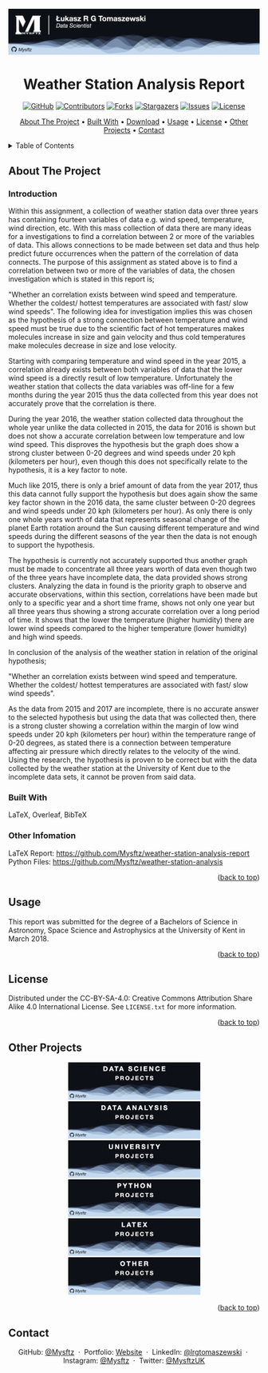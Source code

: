 <a name="readme-top"></a>
<div align="center">

[![alt text](https://github.com/Mysftz/Mysftz/blob/main/assets/READMEHeader.jpeg?raw=true)](https://github.com/Mysftz)
# Weather Station Analysis Report
[![GitHub][GitHub-shield]](https://github.com/Mysftz/weather-station-analysis-report)
[![Contributors][contributors-shield]](https://github.com/Mysftz/weather-station-analysis-report/graphs/contributors)
[![Forks][forks-shield]](https://github.com/Mysftz/weather-station-analysis-report/network/members)
[![Stargazers][stars-shield]](https://github.com/Mysftz/weather-station-analysis-report/stargazers)
[![Issues][issues-shield]](https://github.com/Mysftz/weather-station-analysis-report/issues)
[![License][license-shield]](https://github.com/Mysftz/weather-station-analysis-report/blob/main/LICENSE.txt)
</div>

<p align="center">
  <a href="#about-the-project">About The Project</a> •
  <a href="#built-with">Built With</a> •
  <a href="https://github.com/Mysftz/weather-station-analysis-report/archive/refs/heads/main.zip">Download</a> • 
  <a href="#usage">Usage</a> •
  <a href="#license">License</a> •
  <a href="#other-projects">Other Projects</a> •
  <a href="#contact">Contact</a>
</p>

<!-- TABLE OF CONTENTS -->
<details>
  <summary>Table of Contents</summary>
  <ol>
    <li>
      <a href="#about-the-project">About The Project</a>
      <ul>
        <li><a href="#introduction">Infomation</a></li>
        <li><a href="#built-with">Built With</a></li>
        <li><a href="#other-infomation">Other Infomation</a></li>
      </ul>
    </li>
    <li><a href="#usage">Usage</a></li>
    <li><a href="#license">License</a></li>
    <li><a href="#other-projects">Other Projects</a></li>
    <li><a href="#contact">Contact</a></li>
  </ol>
</details>

<!-- ABOUT THE PROJECT -->
## About The Project
### Introduction

Within this assignment, a collection of weather station data over three years has containing fourteen variables of data e.g. wind speed, temperature, wind direction, etc. With this mass collection of data there are many ideas for a investigations to find a correlation between 2 or more of the variables of data. This allows connections to be made between set data and thus help predict future occurrences when the pattern of the correlation of data connects. The purpose of this assignment as stated above is to find a correlation between two or more of the variables of data, the chosen investigation which is stated in this report is;

"Whether an correlation exists between wind speed and temperature. Whether the coldest/ hottest temperatures are associated with fast/ slow wind speeds". The following idea for investigation implies this was chosen as the hypothesis of a strong connection between temperature and wind speed must be true due to the scientific fact of hot temperatures makes molecules increase in size and gain velocity and thus cold temperatures make molecules decrease in size and lose velocity.

Starting with comparing temperature and wind speed in the year 2015, a correlation already exists between both variables of data that the lower wind speed is a directly result of low temperature. Unfortunately the weather station that collects the data variables was off-line for a few months during the year 2015 thus the data collected from this year does not accurately prove that the correlation is there.

During the year 2016, the weather station collected data throughout the whole year unlike the data collected in 2015, the data for 2016 is shown but does not show a accurate correlation between low temperature and low wind speed. This disproves the hypothesis but the graph does show a strong cluster between 0-20 degrees and wind speeds under 20 kph (kilometers per hour), even though this does not specifically relate to the hypothesis, it is a key factor to note. 

Much like 2015, there is only a brief amount of data from the year 2017, thus this data cannot fully support the hypothesis but does again show the same key factor shown in the 2016 data, the same cluster between 0-20 degrees and wind speeds under 20 kph (kilometers per hour). As only there is only one whole years worth of data that represents seasonal change of the planet Earth rotation around the Sun causing different temperature and wind speeds during the different seasons of the year then the data is not enough to support the hypothesis. 

The hypothesis is currently not accurately supported thus another graph must be made to concentrate all three years worth of data even though two of the three years have incomplete data, the data provided shows strong clusters. Analyzing the data in found is the priority graph to observe and accurate observations, within this section, correlations have been made but only to a specific year and a short time frame, shows not only one year but all three years thus showing a strong accurate correlation over a long period of time. It shows that the lower the temperature (higher humidity) there are lower wind speeds compared to the higher temperature (lower humidity) and high wind speeds.

In conclusion of the analysis of the weather station in relation of the original hypothesis;

"Whether an correlation exists between wind speed and temperature. Whether the coldest/ hottest temperatures are associated with fast/ slow wind speeds".

As the data from 2015 and 2017 are incomplete, there is no accurate answer to the selected hypothesis but using the data that was collected then, there is a strong cluster showing a correlation within the margin of low wind speeds under 20 kph (kilometers per hour) within the temperature range of 0-20 degrees, as stated there is a connection between temperature affecting air pressure which directly relates to the velocity of the wind. Using the research, the hypothesis is proven to be correct but with the data collected by the weather station at the University of Kent due to the incomplete data sets, it cannot be proven from said data. 

### Built With

LaTeX, Overleaf, BibTeX

### Other Infomation

LaTeX Report: https://github.com/Mysftz/weather-station-analysis-report </br>
Python Files: https://github.com/Mysftz/weather-station-analysis

<p align="right">(<a href="#readme-top">back to top</a>)</p> 

<!-- USAGE -->
## Usage

This report was submitted for the degree of a Bachelors of Science in Astronomy, Space Science and Astrophysics at the University of Kent in March 2018.

<p align="right">(<a href="#readme-top">back to top</a>)</p>

<!-- LICENSE -->
## License
Distributed under the CC-BY-SA-4.0: Creative Commons Attribution Share Alike 4.0 International License. See `LICENSE.txt` for more information.

<p align="right">(<a href="#readme-top">back to top</a>)</p>

<!-- OTHER PROJECTS --> 
## Other Projects
<div align="center">
<a href="https://github.com/stars/Mysftz/lists/data-science-projects" style="margin:10px; margin-bottom:50px"><img src="https://github.com/Mysftz/Mysftz/blob/main/assets/Button-DataScience.jpeg?raw=true" alt="Data Science Projects Button" width="265" height="75"></a>
<a href="https://github.com/stars/Mysftz/lists/data-analysis-projects" style="margin:10px; margin-bottom:50px"><img src="https://github.com/Mysftz/Mysftz/blob/main/assets/Button-DataAnalysis.jpeg?raw=true" alt="Data Analysis Projects Button" width="265" height="75"></a>
<a href="https://github.com/stars/Mysftz/lists/university-projects" style="margin:10px; margin-bottom:50px"><img src="https://github.com/Mysftz/Mysftz/blob/main/assets/Button-University.jpeg?raw=true" alt="University Projects Button" width="265" height="75"></a>
<a href="https://github.com/stars/Mysftz/lists/python-projects" style="margin:10px; margin-bottom:50px"><img src="https://github.com/Mysftz/Mysftz/blob/main/assets/Button-Python.jpeg?raw=true" alt="Python Projects Button" width="265" height="75"></a>
<a href="https://github.com/stars/Mysftz/lists/latex-projects" style="margin:10px; padding-bottom:50px"><img src="https://github.com/Mysftz/Mysftz/blob/main/assets/Button-Latex.jpeg?raw=true" alt="LaTeX Projects Button" width="265" height="75"></a>
<a href="https://github.com/stars/Mysftz/lists/other-projects" style="margin:10px; margin-bottom:50px"><img src="https://github.com/Mysftz/Mysftz/blob/main/assets/Button-Other.jpeg?raw=true" alt="Other Projects Button" width="265" height="75"></a>
</div>

<p align="right">(<a href="#readme-top">back to top</a>)</p>

<!-- CONTACT -->
## Contact
<div align="center">

GitHub: [@Mysftz](https://github.com/Mysftz) &nbsp;&middot;&nbsp; Portfolio: [Website](https://mysftz.github.io) &nbsp;&middot;&nbsp; LinkedIn: [@lrgtomaszewski](https://www.linkedin.com/in/lrgtomaszewski/) &nbsp;&middot;&nbsp; Instagram: [@Mysftz](https://www.instagram.com/mysftz/) &nbsp;&middot;&nbsp; Twitter: [@MysftzUK](https://twitter.com/MysftzUK)
</div>

[contributors-shield]: https://img.shields.io/github/contributors/mysftz/weather-station-analysis-report.svg?style=for-the-badge
[forks-shield]: https://img.shields.io/github/forks/mysftz/weather-station-analysis-report.svg?style=for-the-badge
[stars-shield]: https://img.shields.io/github/stars/mysftz/weather-station-analysis-report.svg?style=for-the-badge
[issues-shield]: https://img.shields.io/github/issues/mysftz/weather-station-analysis-report.svg?style=for-the-badge
[license-shield]: https://img.shields.io/github/license/mysftz/weather-station-analysis-report.svg?style=for-the-badge
[github-shield]: https://img.shields.io/badge/-GitHub-black.svg?style=for-the-badge&logo=GitHub&colorB=555